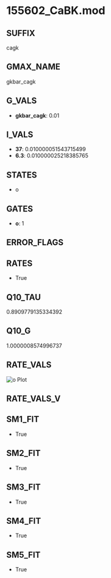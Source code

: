 # 155602_CaBK.mod

## SUFFIX

cagk

## GMAX_NAME

gkbar_cagk

## G_VALS

- **gkbar_cagk**: 0.01

## I_VALS

- **37**: 0.010000051543715499
- **6.3**: 0.010000025218385765

## STATES

- o

## GATES

- **o**: 1

## ERROR_FLAGS


## RATES

- True

## Q10_TAU

0.8909779135334392

## Q10_G

1.0000008574996737

## RATE_VALS

![o Plot](/Users/pbozelos/Dropbox/icg-Chai-Panos/supermodels/output_markdown_files/KCa/155602_CaBK.mod/images/o.png)

## RATE_VALS_V

## SM1_FIT

- True

## SM2_FIT

- True

## SM3_FIT

- True

## SM4_FIT

- True

## SM5_FIT

- True

